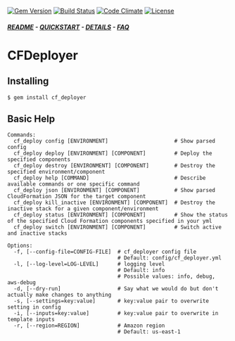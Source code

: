 [![Gem Version](https://badge.fury.io/rb/cf_deployer.svg)](https://badge.fury.io/rb/cf_deployer)
[![Build Status](https://travis-ci.org/manheim/cf_deployer.svg?branch=master)](https://travis-ci.org/manheim/cf_deployer)
[![Code Climate](https://codeclimate.com/github/manheim/cf_deployer/badges/gpa.svg)](https://codeclimate.com/github/manheim/cf_deployer)
[![License](http://img.shields.io/badge/license-MIT-blue.svg)](LICENSE)

##### [README](README.md) - [QUICKSTART](QUICKSTART.md) - [DETAILS](DETAILS.md) - [FAQ](FAQ.md)

CFDeployer
================

## Installing

```
$ gem install cf_deployer
```

## Basic Help

```shell
Commands:
  cf_deploy config [ENVIRONMENT]                     # Show parsed config
  cf_deploy deploy [ENVIRONMENT] [COMPONENT]         # Deploy the specified components
  cf_deploy destroy [ENVIRONMENT] [COMPONENT]        # Destroy the specified environment/component
  cf_deploy help [COMMAND]                           # Describe available commands or one specific command
  cf_deploy json [ENVIRONMENT] [COMPONENT]           # Show parsed CloudFormation JSON for the target component
  cf_deploy kill_inactive [ENVIRONMENT] [COMPONENT]  # Destroy the inactive stack for a given component/environment
  cf_deploy status [ENVIRONMENT] [COMPONENT]         # Show the status of the specified Cloud Formation components specified in your yml
  cf_deploy switch [ENVIRONMENT] [COMPONENT]         # Switch active and inactive stacks

Options:
  -f, [--config-file=CONFIG-FILE]  # cf_deployer config file
                                   # Default: config/cf_deployer.yml
  -l, [--log-level=LOG-LEVEL]      # logging level
                                   # Default: info
                                   # Possible values: info, debug, aws-debug
  -d, [--dry-run]                  # Say what we would do but don't actually make changes to anything
  -s, [--settings=key:value]       # key:value pair to overwrite setting in config
  -i, [--inputs=key:value]         # key:value pair to overwrite in template inputs
  -r, [--region=REGION]            # Amazon region
                                   # Default: us-east-1
```
